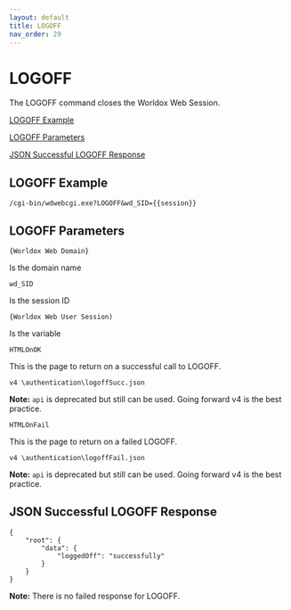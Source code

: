 ```yaml
---
layout: default
title: LOGOFF
nav_order: 29
---
```


# LOGOFF

The LOGOFF command closes the Worldox Web Session.

[LOGOFF Example](#logoff-example)

[LOGOFF Parameters](#logoff-parameters)

[JSON Successful LOGOFF Response](#json-successful-logoff-response)


## LOGOFF Example

`/cgi-bin/wdwebcgi.exe?LOGOFF&wd_SID={{session}}`

## LOGOFF Parameters

`{Worldox Web Domain}`

Is the domain name

`wd_SID`
	
Is the session ID

`{Worldox Web User Session)`

Is the variable

`HTMLOnOK`

This is the page to return on a successful call to LOGOFF.

`v4 \authentication\logoffSucc.json`

**Note:** `api` is deprecated but still can be used. Going forward v4 is the best practice.

`HTMLOnFail`

This is the page to return on a failed LOGOFF.

`v4 \authentication\logoffFail.json`

**Note:** `api` is deprecated but still can be used. Going forward v4 is the best practice.

## JSON Successful LOGOFF Response

```
{
    "root": {
        "data": {
            "loggedOff": "successfully"
        }
    }
}
```

**Note:** There is no failed response for LOGOFF.

